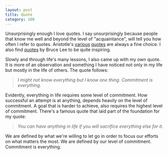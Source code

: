 ```yaml
---
layout: post
title: Quote
category: 100
---
```

Unsurprisingly enough I love quotes. I say unsurprisingly because people that know me well and beyond the level of "acquaintance", will tell you how often I refer to quotes. Aristotle's [various](https://www.goodreads.com/quotes/1003359-we-are-what-we-repeatedly-do-excellence-then-is-not) [quotes](https://www.goodreads.com/quotes/46700-to-avoid-criticism-say-nothing-do-nothing-be-nothing) are always a fine choice. I also find [quotes](https://www.goodreads.com/quotes/86495-a-wise-man-can-learn-more-from-a-foolish-question) by Bruce Lee to be quite inspiring.

Slowly and through life's many lessons, I also came up with my own quote. It is more of an observation and something I have noticed not only in my life but mostly in the life of others. The quote follows:
> *I might not know everything but I know one thing. Commitment is everything.*

Evidently, everything in life requires some level of commitment. How successful an attempt is at anything, depends heavily on the level of commitment. A goal that is harder to achieve, also requires the highest level of commitment. There's a famous quote that laid part of the foundation for my quote:
> *You can have anything in life if you will sacrifice everything else for it.*

We are defined by what we're willing to let go in order to focus our efforts on what matters the most. We are defined by our level of commitment. Commitment is everything.
